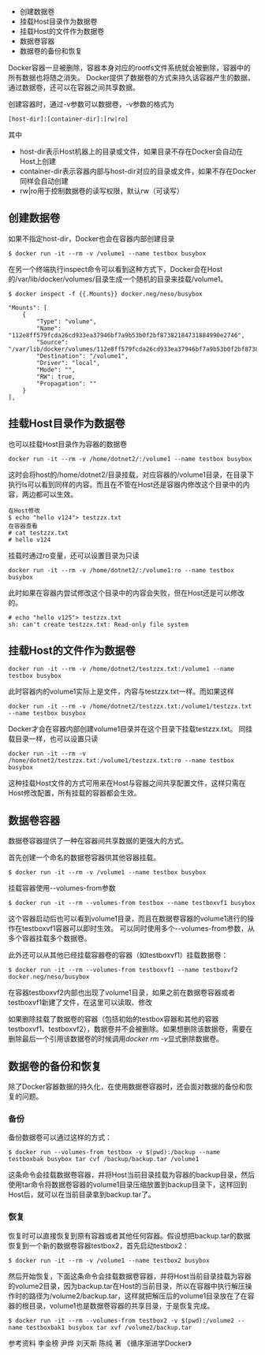 - 创建数据卷
- 挂载Host目录作为数据卷
- 挂载Host的文件作为数据卷
- 数据卷容器
- 数据卷的备份和恢复

Docker容器一旦被删除，容器本身对应的rootfs文件系统就会被删除，容器中的所有数据也将随之消失。
Docker提供了数据卷的方式来持久话容器产生的数据，通过数据卷，还可以在容器之间共享数据。

创建容器时，通过-v参数可以数据卷，-v参数的格式为
```
[host-dir]:[container-dir]:[rw|ro]
```
其中
- host-dir表示Host机器上的目录或文件，如果目录不存在Docker会自动在Host上创建
- container-dir表示容器内部与host-dir对应的目录或文件，如果不存在Docker同样会自动创建
- rw|ro用于控制数据卷的读写权限，默认rw（可读写）

## 创建数据卷
如果不指定host-dir，Docker也会在容器内部创建目录
```
$ docker run -it --rm -v /volume1 --name testbox busybox
```
在另一个终端执行inspect命令可以看到这种方式下，Docker会在Host的/var/lib/docker/volumes/目录生成一个随机的目录来挂载/volume1。
```
$ docker inspect -f {{.Mounts}} docker.neg/neso/busybox
```
```
"Mounts": [
	{
		"Type": "volume",
		"Name": "112e8ff579fcda26cd933ea37946bf7a9b53b0f2bf87382184731884990e2746",
		"Source": "/var/lib/docker/volumes/112e8ff579fcda26cd933ea37946bf7a9b53b0f2bf87382184731884990e2746/_data",
		"Destination": "/volume1",
		"Driver": "local",
		"Mode": "",
		"RW": true,
		"Propagation": ""
	}
],
```

## 挂载Host目录作为数据卷
也可以挂载Host目录作为容器的数据卷
```
docker run -it --rm -v /home/dotnet2/:/volume1 --name testbox busybox
```
这时会将host的/home/dotnet2/目录挂载，对应容器的/volume1目录，在目录下执行ls可以看到同样的内容。而且在不管在Host还是容器内修改这个目录中的内容，两边都可以生效。
```
在Host修改
$ echo "hello v124"> testzzx.txt
在容器查看
# cat testzzx.txt
# hello v124
```

挂载时通过ro变量，还可以设置目录为只读
```
docker run -it --rm -v /home/dotnet2/:/volume1:ro --name testbox busybox
```
此时如果在容器内尝试修改这个目录中的内容会失败，但在Host还是可以修改的。
```
# echo "hello v125"> testzzx.txt
sh: can't create testzzx.txt: Read-only file system
```

## 挂载Host的文件作为数据卷
```
docker run -it --rm -v /home/dotnet2/testzzx.txt:/volume1 --name testbox busybox
```
此时容器内的volume1实际上是文件，内容与testzzx.txt一样。而如果这样
```
docker run -it --rm -v /home/dotnet2/testzzx.txt:/volume1/testzzx.txt --name testbox busybox
```
Docker才会在容器内部创建volume1目录并在这个目录下挂载testzzx.txt。
同挂载目录一样，也可以设置只读
```
docker run -it --rm -v /home/dotnet2/testzzx.txt:/volume1/testzzx.txt:ro --name testbox busybox
```

这种挂载Host文件的方式可用来在Host与容器之间共享配置文件，这样只需在Host修改配置，所有挂载的容器都会生效。

## 数据卷容器
数据卷容器提供了一种在容器间共享数据的更强大的方式。

首先创建一个命名的数据卷容器供其他容器挂载。
```
$ docker run -it --rm -v /volume1 --name testbox busybox
```

挂载容器使用--volumes-from参数
```
$ docker run -it --rm --volumes-from testbox --name testboxvf1 busybox
```
这个容器启动后也可以看到volume1目录，而且在数据卷容器的volume1进行的操作在testboxvf1容器可以即时生效。
可以同时使用多个--volumes-from参数，从多个容器挂载多个数据卷。

此外还可以从其他已经挂载容器卷的容器（如testboxvf1）挂载数据卷：
```
$ docker run -it --rm --volumes-from testboxvf1 --name testboxvf2 docker.neg/neso/busybox
```
在容器testboxvf2内部也出现了volume1目录，如果之前在数据卷容器或者testboxvf1新建了文件，在这里可以读取、修改

如果删除挂载了数据卷的容器（包括初始的testbox容器和其他的容器testboxvf1、testboxvf2），数据卷并不会被删除。如果想删除该数据卷，需要在删除最后一个引用该数据卷的时候调用*docker rm -v*显式删除数据卷。

## 数据卷的备份和恢复
除了Docker容器数据的持久化，在使用数据卷容器时，还会面对数据的备份和恢复的问题。

### 备份
备份数据卷可以通过这样的方式：
```
$ docker run --volumes-from testbox -v $(pwd):/backup --name testboxbak busybox tar cvf /backup/backup.tar /volume1
```
这条命令会挂载数据卷容器，并将Host当前目录挂载为容器的backup目录，然后使用tar命令将数据卷容器的volume1目录压缩放置到backup目录下，这样回到Host后，就可以在当前目录拿到backup.tar了。

### 恢复
恢复时可以直接恢复到原有容器或者其他任何容器。假设想把backup.tar的数据恢复到一个新的数据卷容器testbox2，首先启动testbox2：
```
$ docker run -it --rm -v /volume1 --name testbox2 busybox
```
然后开始恢复，下面这条命令会挂载数据卷容器，并将Host当前目录挂载为容器的volume2目录，因为backup.tar在Host的当前目录，所以在容器中执行解压操作时的路径为/volume2/backup.tar，这样就把解压后的volume1目录放在了在容器的根目录，volume1也是数据卷容器的共享目录，于是恢复完成。
```
$ docker run -it --rm --volumes-from testbox2 -v $(pwd):/volume2 --name testboxbak1 busybox tar xvf /volume2/backup.tar
```

参考资料
李金榜 尹烨 刘天斯 陈纯 著 《循序渐进学Docker》








